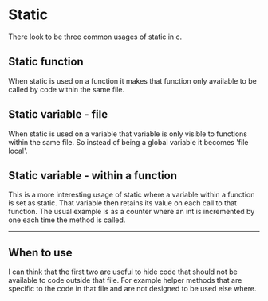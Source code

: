 # Static

There look to be three common usages of static in c.

## Static function
When static is used on a function it makes that function only available to be called by code within the same file.

## Static variable - file
When static is used on a variable that variable is only visible to functions within the same file.
So instead of being a global variable it becomes 'file local'. 

## Static variable - within a function
This is a more interesting usage of static where a variable within a function is set as static. That variable then retains its value on each call to that function. The usual example is as a counter where an int is incremented by one each time the method is called.

---
## When to use
I can think that the first two are useful to hide code that should not be available to code outside that file. For example helper methods that are specific to the code in that file and are not designed to be used else where.
